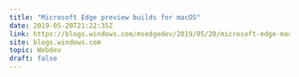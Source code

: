```yaml
---
title: "Microsoft Edge preview builds for macOS"
date: 2019-05-20T21:22:35Z
link: https://blogs.windows.com/msedgedev/2019/05/20/microsoft-edge-macos-canary-preview/?utm_medium=RSS&utm_source=hune
site: blogs.windows.com
topic: Webdev
draft: false
---
```

